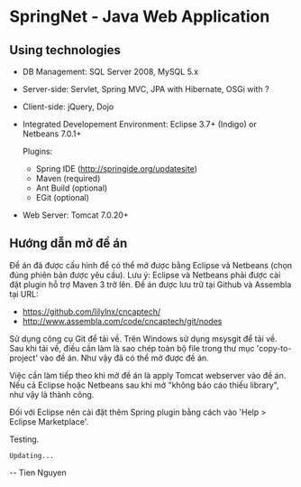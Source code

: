 SpringNet - Java Web Application
========================================


Using technologies
------------------

* DB Management: SQL Server 2008, MySQL 5.x

* Server-side: Servlet, Spring MVC, JPA with Hibernate, OSGi with ?

* Client-side: jQuery, Dojo

* Integrated Developement Environment: Eclipse 3.7+ (Indigo) or Netbeans 7.0.1+

    Plugins:

  * Spring IDE (http://springide.org/updatesite)
  * Maven (required)
  * Ant Build (optional)
  * EGit (optional)

* Web Server: Tomcat 7.0.20+

Hướng dẫn mở đề án
------------------

Đề án đã được cấu hình để có thể mở được bằng Eclipse và Netbeans (chọn đúng phiên bản được yêu cầu).
Lưu ý: Eclipse và Netbeans phải được cài đặt plugin hỗ trợ Maven 3 trở lên.
Đề án được lưu trữ tại Github và Assembla tại URL:

  * https://github.com/lilylnx/cncaptech/
  * http://www.assembla.com/code/cncaptech/git/nodes

Sử dụng công cụ Git để tải về. Trên Windows sử dụng msysgit để tải về.
Sau khi tải về, điều cần làm là sao chép toàn bộ file trong thư mục 'copy-to-project' vào đề án.
Như vậy đã có thể mở được đề án.

Việc cần làm tiếp theo khi mở đề án là apply Tomcat webserver vào đề án.
Nếu cả Eclipse hoặc Netbeans sau khi mở "không báo cáo thiếu library", như vậy là thành công.

Đối với Eclipse nên cài đặt thêm Spring plugin bằng cách vào 'Help > Eclipse Marketplace'.


Testing.

    Updating...


--
Tien Nguyen